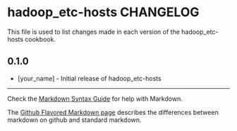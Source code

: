 # hadoop_etc-hosts CHANGELOG

This file is used to list changes made in each version of the hadoop_etc-hosts cookbook.

## 0.1.0
- [your_name] - Initial release of hadoop_etc-hosts

- - -
Check the [Markdown Syntax Guide](http://daringfireball.net/projects/markdown/syntax) for help with Markdown.

The [Github Flavored Markdown page](http://github.github.com/github-flavored-markdown/) describes the differences between markdown on github and standard markdown.
